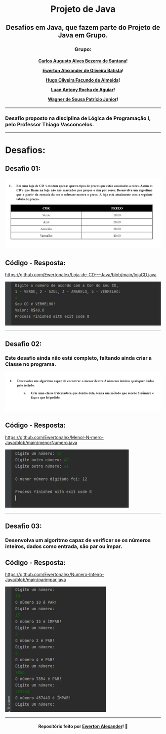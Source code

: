 <h1 align="center"> Projeto de Java </h1> 

<h2 align="center"> Desafios em Java, que fazem parte do Projeto de Java em Grupo. </h2> 

<h3 align="center">Grupo:</h3>

<h4 align="center">
    
<a href="https://www.linkedin.com/in/carlosaugustoabsantana/" target="_blank">Carlos Augusto Alves Bezerra de Santana</a>!

<a href="https://www.linkedin.com/in/ewerton-alexander-oliveira-batista-780869232/" target="_blank">Ewerton Alexander de Oliveira Batista</a>!

<a href="https://www.linkedin.com/in/hufacundo/">Hugo Oliveira Facundo de Almeida</a>!

<a href="https://www.linkedin.com/in/luanantony/" target="_blank">Luan Antony Rocha de Aguiar</a>!

<a href="https://www.linkedin.com/" target="_blank">Wagner de Sousa Patrício Junior</a>!
</h4>

---
### Desafio proposto na disciplina de Lógica de Programação I, pelo Professor Thiago Vasconcelos.
---

# Desafios:

## Desafio 01:

![](https://github.com/Ewertonalex/Loja-de-CD---Java/blob/main/lojacd.jpg)

## Código - Resposta:

https://github.com/Ewertonalex/Loja-de-CD---Java/blob/main/lojaCD.java

![](https://github.com/Ewertonalex/Loja-de-CD---Java/blob/main/reloja.jpg)

---

## Desafio 02:

### Este desafio ainda não está completo, faltando ainda criar a Classe no programa.

![](https://github.com/Ewertonalex/Menor-N-mero-Java/blob/main/menor.jpg)

## Código - Resposta:

https://github.com/Ewertonalex/Menor-N-mero-Java/blob/main/menorNumero.java

![](https://github.com/Ewertonalex/Menor-N-mero-Java/blob/main/remenor.jpg)

---

## Desafio 03:

### Desenvolva um algoritmo capaz de verificar se os números inteiros, dados como entrada, são  par ou ímpar.

## Código - Resposta:

https://github.com/Ewertonalex/Numero-Inteiro-Java/blob/main/parimpar.java

![](https://github.com/Ewertonalex/Numero-Inteiro-Java/blob/main/reparimpar.jpg)

---


<h4 align="center">
    Repositório feito por <a href="https://www.linkedin.com/in/ewerton-alexander-oliveira-batista-780869232/" target="_blank">Ewerton Alexander</a>!
    <g-emoji class="g-emoji" alias="wave" fallback-src="https://github.githubassets.com/images/icons/emoji/unicode/1f44b.png">👋</g-emoji>
</h4>
